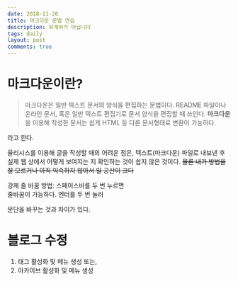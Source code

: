 ```yaml
---
date: 2018-11-26
title: 마크다운 문법 연습
description: 외계어가 아닙니다
tags: daily
layout: post
comments: true
---
```

# 마크다운이란?
> 마크다운은 일반 텍스트 문서의 양식을 편집하는 문법이다. README 파일이나 온라인 문서, 혹은 일반 텍스트 편집기로 문서 양식을 편집할 때 쓰인다. **마크다운**을 이용해 작성한 문서는 쉽게 HTML 등 다른 문서형태로 변환이 가능하다.

라고 한다.

율리시스를 이용해 글을 작성할 때의 어려운 점은, 텍스트(마크다운) 파일로 내보낸 후 실제 웹 상에서 어떻게 보여지는 지 확인하는 것이 쉽지 않은 것이다. ~~물론 내가 방법을 잘 모르거나 아직 익숙하지 않아서 일 공산이 크다~~ 

강제 줄 바꿈 방법: 스페이스바를 두 번 누르면  
줄바꿈이 가능하다. 엔터를 두 번 눌러

문단을 바꾸는 것과 차이가 있다.

# 블로그 수정
1. 태그 활성화 및 메뉴 생성 또는,
2. 아카이브 활성화 및 메뉴 생성
